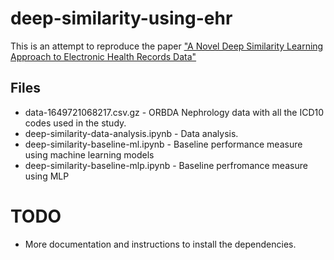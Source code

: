 # deep-similarity-using-ehr
This is an attempt to reproduce the paper ["A Novel Deep Similarity Learning Approach to Electronic Health Records Data"](https://ieeexplore.ieee.org/document/9257424)
## Files
* data-1649721068217.csv.gz - ORBDA Nephrology data with all the ICD10 codes used in the study. 
* deep-similarity-data-analysis.ipynb - Data analysis. 
* deep-similarity-baseline-ml.ipynb - Baseline performance measure using machine learning models 
* deep-similarity-baseline-mlp.ipynb - Baseline perfromance measure using MLP


# TODO
* More documentation and instructions to install the dependencies. 
